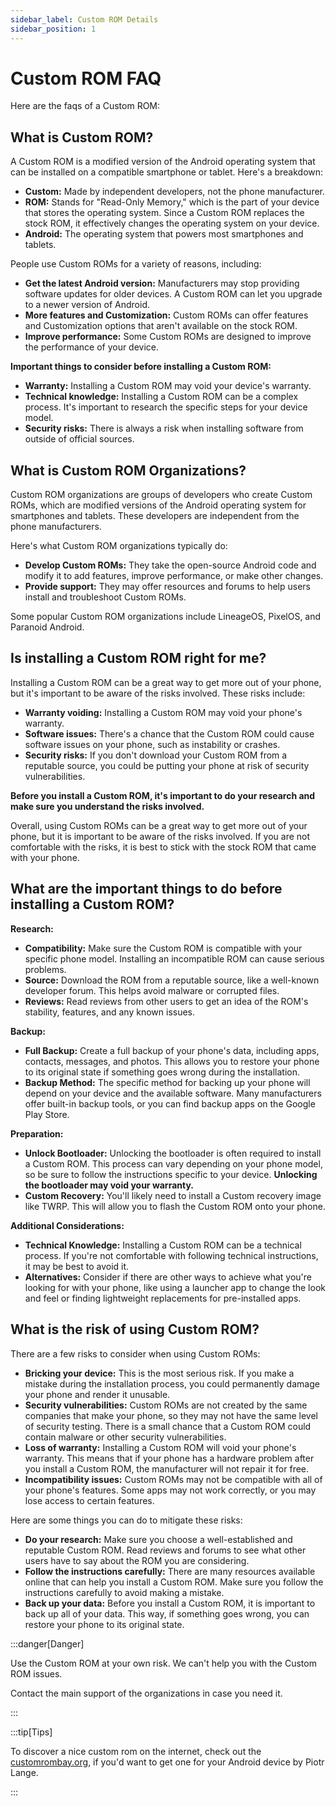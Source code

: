 ```yaml
---
sidebar_label: Custom ROM Details
sidebar_position: 1
---
```


# Custom ROM FAQ

Here are the faqs of a Custom ROM:

## What is Custom ROM?

A Custom ROM is a modified version of the Android operating system that can be installed on a compatible smartphone or tablet.  Here's a breakdown:

* **Custom:** Made by independent developers, not the phone manufacturer. 
* **ROM:** Stands for "Read-Only Memory," which is the part of your device that stores the operating system.  Since a Custom ROM replaces the stock ROM, it effectively changes the operating system on your device.
* **Android:** The operating system that powers most smartphones and tablets. 

People use Custom ROMs for a variety of reasons, including:

* **Get the latest Android version:**  Manufacturers may stop providing software updates for older devices.  A Custom ROM can let you upgrade to a newer version of Android.
* **More features and Customization:**  Custom ROMs can offer features and Customization options that aren't available on the stock ROM. 
* **Improve performance:** Some Custom ROMs are designed to improve the performance of your device.

**Important things to consider before installing a Custom ROM:**

* **Warranty:** Installing a Custom ROM may void your device's warranty.
* **Technical knowledge:** Installing a Custom ROM can be a complex process.  It's important to research the specific steps for your device model.
* **Security risks:**  There is always a risk when installing software from outside of official sources. 

## What is Custom ROM Organizations?

Custom ROM organizations are groups of developers who create Custom ROMs, which are modified versions of the Android operating system for smartphones and tablets. These developers are independent from the phone manufacturers.

Here's what Custom ROM organizations typically do:

* **Develop Custom ROMs:**  They take the open-source Android code and modify it to add features, improve performance, or make other changes. 
* **Provide support:**  They may offer resources and forums to help users install and troubleshoot Custom ROMs.

Some popular Custom ROM organizations include LineageOS, PixelOS, and Paranoid Android.

## Is installing a Custom ROM right for me?

Installing a Custom ROM can be a great way to get more out of your phone, but it's important to be aware of the risks involved. These risks include:

* **Warranty voiding:** Installing a Custom ROM may void your phone's warranty.
* **Software issues:** There's a chance that the Custom ROM could cause software issues on your phone, such as instability or crashes.
* **Security risks:** If you don't download your Custom ROM from a reputable source, you could be putting your phone at risk of security vulnerabilities.

**Before you install a Custom ROM, it's important to do your research and make sure you understand the risks involved.** 

Overall, using Custom ROMs can be a great way to get more out of your phone, but it is important to be aware of the risks involved. If you are not comfortable with the risks, it is best to stick with the stock ROM that came with your phone.

## What are the important things to do before installing a Custom ROM?

**Research:**

* **Compatibility:** Make sure the Custom ROM is compatible with your specific phone model. Installing an incompatible ROM can cause serious problems.
* **Source:** Download the ROM from a reputable source, like a well-known developer forum. This helps avoid malware or corrupted files. 
* **Reviews:** Read reviews from other users to get an idea of the ROM's stability, features, and any known issues.

**Backup:**

* **Full Backup:**  Create a full backup of your phone's data, including apps, contacts, messages, and photos. This allows you to restore your phone to its original state if something goes wrong during the installation.
* **Backup Method:**  The specific method for backing up your phone will depend on your device and the available software.  Many manufacturers offer built-in backup tools, or you can find backup apps on the Google Play Store.

**Preparation:**

* **Unlock Bootloader:** Unlocking the bootloader is often required to install a Custom ROM. This process can vary depending on your phone model, so be sure to follow the instructions specific to your device.  **Unlocking the bootloader may void your warranty.**
* **Custom Recovery:** You'll likely need to install a Custom recovery image like TWRP. This will allow you to flash the Custom ROM onto your phone.

**Additional Considerations:**

* **Technical Knowledge:**  Installing a Custom ROM can be a technical process. If you're not comfortable with following technical instructions, it may be best to avoid it.
* **Alternatives:** Consider if there are other ways to achieve what you're looking for with your phone,  like using a launcher app to change the look and feel or finding lightweight replacements for pre-installed apps.

## What is the risk of using Custom ROM?

There are a few risks to consider when using Custom ROMs:

* **Bricking your device:** This is the most serious risk. If you make a mistake during the installation process, you could permanently damage your phone and render it unusable.
* **Security vulnerabilities:** Custom ROMs are not created by the same companies that make your phone, so they may not have the same level of security testing. There is a small chance that a Custom ROM could contain malware or other security vulnerabilities.
* **Loss of warranty:** Installing a Custom ROM will void your phone's warranty. This means that if your phone has a hardware problem after you install a Custom ROM, the manufacturer will not repair it for free.
* **Incompatibility issues:** Custom ROMs may not be compatible with all of your phone's features. Some apps may not work correctly, or you may lose access to certain features.

Here are some things you can do to mitigate these risks:

* **Do your research:** Make sure you choose a well-established and reputable Custom ROM. Read reviews and forums to see what other users have to say about the ROM you are considering.
* **Follow the instructions carefully:** There are many resources available online that can help you install a Custom ROM. Make sure you follow the instructions carefully to avoid making a mistake.
* **Back up your data:** Before you install a Custom ROM, it is important to back up all of your data. This way, if something goes wrong, you can restore your phone to its original state.

:::danger[Danger]

Use the Custom ROM at your own risk. We can't help you with the Custom ROM issues.

Contact the main support of the organizations in case you need it.

:::

:::tip[Tips]

To discover a nice custom rom on the internet, check out the [customrombay.org](https://customrombay.org/), if you'd want to get one for your Android device by Piotr Lange.

:::
